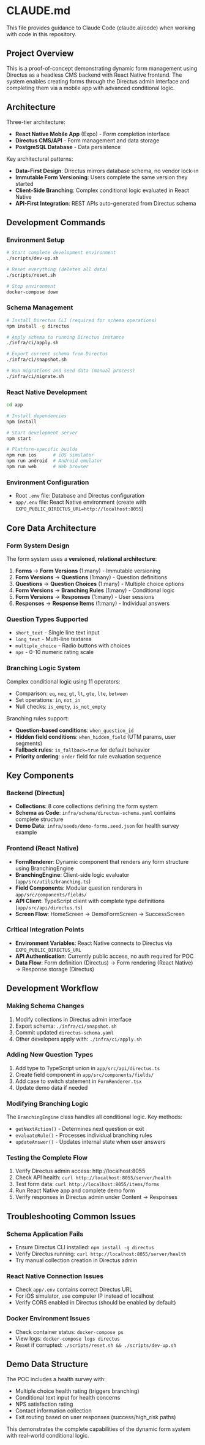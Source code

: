 # CLAUDE.md

This file provides guidance to Claude Code (claude.ai/code) when working with code in this repository.

## Project Overview

This is a proof-of-concept demonstrating dynamic form management using Directus as a headless CMS backend with React Native frontend. The system enables creating forms through the Directus admin interface and completing them via a mobile app with advanced conditional logic.

## Architecture

Three-tier architecture:
- **React Native Mobile App** (Expo) - Form completion interface
- **Directus CMS/API** - Form management and data storage
- **PostgreSQL Database** - Data persistence

Key architectural patterns:
- **Data-First Design**: Directus mirrors database schema, no vendor lock-in
- **Immutable Form Versioning**: Users complete the same version they started
- **Client-Side Branching**: Complex conditional logic evaluated in React Native
- **API-First Integration**: REST APIs auto-generated from Directus schema

## Development Commands

### Environment Setup
```bash
# Start complete development environment
./scripts/dev-up.sh

# Reset everything (deletes all data)
./scripts/reset.sh

# Stop environment
docker-compose down
```

### Schema Management
```bash
# Install Directus CLI (required for schema operations)
npm install -g directus

# Apply schema to running Directus instance
./infra/ci/apply.sh

# Export current schema from Directus
./infra/ci/snapshot.sh

# Run migrations and seed data (manual process)
./infra/ci/migrate.sh
```

### React Native Development
```bash
cd app

# Install dependencies
npm install

# Start development server
npm start

# Platform-specific builds
npm run ios      # iOS simulator
npm run android  # Android emulator  
npm run web      # Web browser
```

### Environment Configuration
- Root `.env` file: Database and Directus configuration
- `app/.env` file: React Native environment (create with `EXPO_PUBLIC_DIRECTUS_URL=http://localhost:8055`)

## Core Data Architecture

### Form System Design
The form system uses a **versioned, relational architecture**:

1. **Forms** → **Form Versions** (1:many) - Immutable versioning
2. **Form Versions** → **Questions** (1:many) - Question definitions  
3. **Questions** → **Question Choices** (1:many) - Multiple choice options
4. **Form Versions** → **Branching Rules** (1:many) - Conditional logic
5. **Form Versions** → **Responses** (1:many) - User sessions
6. **Responses** → **Response Items** (1:many) - Individual answers

### Question Types Supported
- `short_text` - Single line text input
- `long_text` - Multi-line textarea
- `multiple_choice` - Radio buttons with choices
- `nps` - 0-10 numeric rating scale

### Branching Logic System
Complex conditional logic using 11 operators:
- Comparison: `eq`, `neq`, `gt`, `lt`, `gte`, `lte`, `between`
- Set operations: `in`, `not_in`
- Null checks: `is_empty`, `is_not_empty`

Branching rules support:
- **Question-based conditions**: `when_question_id`
- **Hidden field conditions**: `when_hidden_field` (UTM params, user segments)
- **Fallback rules**: `is_fallback=true` for default behavior
- **Priority ordering**: `order` field for rule evaluation sequence

## Key Components

### Backend (Directus)
- **Collections**: 8 core collections defining the form system
- **Schema as Code**: `infra/schema/directus-schema.yaml` contains complete structure
- **Demo Data**: `infra/seeds/demo-forms.seed.json` for health survey example

### Frontend (React Native)
- **FormRenderer**: Dynamic component that renders any form structure using BranchingEngine
- **BranchingEngine**: Client-side logic evaluator (`app/src/utils/branching.ts`)
- **Field Components**: Modular question renderers in `app/src/components/fields/`
- **API Client**: TypeScript client with complete type definitions (`app/src/api/directus.ts`)
- **Screen Flow**: HomeScreen → DemoFormScreen → SuccessScreen

### Critical Integration Points
- **Environment Variables**: React Native connects to Directus via `EXPO_PUBLIC_DIRECTUS_URL`
- **API Authentication**: Currently public access, no auth required for POC
- **Data Flow**: Form definition (Directus) → Form rendering (React Native) → Response storage (Directus)

## Development Workflow

### Making Schema Changes
1. Modify collections in Directus admin interface
2. Export schema: `./infra/ci/snapshot.sh`
3. Commit updated `directus-schema.yaml`
4. Other developers apply with: `./infra/ci/apply.sh`

### Adding New Question Types
1. Add type to TypeScript union in `app/src/api/directus.ts`
2. Create field component in `app/src/components/fields/`
3. Add case to switch statement in `FormRenderer.tsx`
4. Update demo data if needed

### Modifying Branching Logic
The `BranchingEngine` class handles all conditional logic. Key methods:
- `getNextAction()` - Determines next question or exit
- `evaluateRule()` - Processes individual branching rules
- `updateAnswer()` - Updates internal state when user answers

### Testing the Complete Flow
1. Verify Directus admin access: http://localhost:8055
2. Check API health: `curl http://localhost:8055/server/health`
3. Test form data: `curl http://localhost:8055/items/forms`
4. Run React Native app and complete demo form
5. Verify responses in Directus admin under Content → Responses

## Troubleshooting Common Issues

### Schema Application Fails
- Ensure Directus CLI installed: `npm install -g directus`
- Verify Directus running: `curl http://localhost:8055/server/health`
- Try manual collection creation in Directus admin

### React Native Connection Issues
- Check `app/.env` contains correct Directus URL
- For iOS simulator, use computer IP instead of localhost
- Verify CORS enabled in Directus (should be enabled by default)

### Docker Environment Issues
- Check container status: `docker-compose ps`
- View logs: `docker-compose logs directus`
- Reset if corrupted: `./scripts/reset.sh && ./scripts/dev-up.sh`

## Demo Data Structure

The POC includes a health survey with:
- Multiple choice health rating (triggers branching)
- Conditional text input for health concerns
- NPS satisfaction rating
- Contact information collection
- Exit routing based on user responses (success/high_risk paths)

This demonstrates the complete capabilities of the dynamic form system with real-world conditional logic.